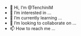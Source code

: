- 👋 Hi, I’m @TenchiniM
- 👀 I’m interested in ...
- 🌱 I’m currently learning ...
- 💞️ I’m looking to collaborate on ...
- 📫 How to reach me ...

<!---
TenchiniM/TenchiniM is a ✨ special ✨ repository because its `README.md` (this file) appears on your GitHub profile.
You can click the Preview link to take a look at your changes.
--->
